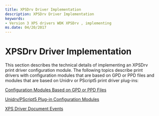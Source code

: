 ```yaml
---
title: XPSDrv Driver Implementation
description: XPSDrv Driver Implementation
keywords:
- Version 3 XPS drivers WDK XPSDrv , implementing
ms.date: 04/20/2017
---
```


# XPSDrv Driver Implementation


This section describes the technical details of implementing an XPSDrv print driver configuration module. The following topics describe print drivers with configuration modules that are based on GPD or PPD files and modules that are based on Unidrv or PScript5 print driver plug-ins:

[Configuration Modules Based on GPD or PPD Files](configuration-modules-based-on-gpd-or-ppd-files.md)

[Unidrv/PScript5 Plug-in Configuration Modules](unidrv-pscript5-plug-in-configuration-modules.md)

[XPS Driver Document Events](xps-driver-document-events.md)

 

 




